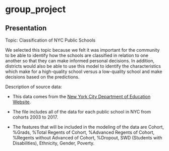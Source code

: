 # group_project

## Presentation

Topic: Classification of NYC Public Schools 

We selected this topic because we felt it was important for the community to be able to identify how the schools are classified in relation to one another so that they can make informed personal decisions. In addition, districts would also be able to use this model to identify the characteristics which make for a high-quality school versus a low-quality school and make decisions based on the predictions. 

Description of source data:

- This data comes from the [New York City Department of Education Website](https://infohub.nyced.org/reports/academics/graduation-results).

- The file includes all of the data for each public school in NYC from cohorts 2003 to 2017. 

- The features that will be included in the modeling of the data are Cohort, %Grads, %Total Regents of Cohort, %Advanced Regents of Cohort, %Regents without Advanced of Cohort, %Dropout, SWD (Students with Disabilities), Ethnicity, Gender, Poverty.

